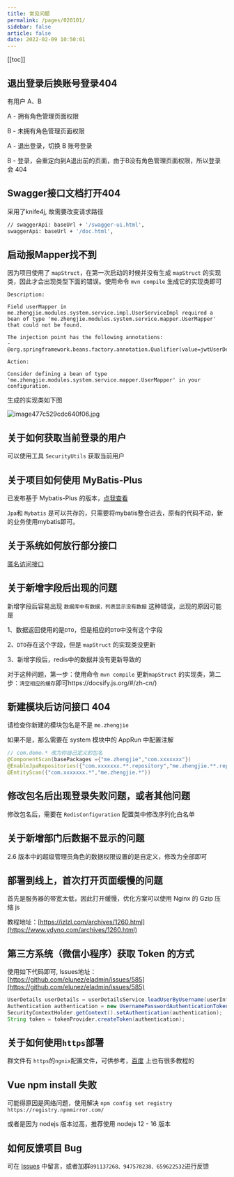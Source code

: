 ```yaml
---
title: 常见问题
permalink: /pages/020101/
sidebar: false
article: false
date: 2022-02-09 10:50:01
---
```

[[toc]]

## 退出登录后换账号登录404

有用户 A、B

A - 拥有角色管理页面权限

B - 未拥有角色管理页面权限

A - 退出登录，切换 B 账号登录

B - 登录，会重定向到A退出前的页面，由于B没有角色管理页面权限，所以登录会 404

## Swagger接口文档打开404

采用了knife4j, 故需要改变请求路径

```bash
// swaggerApi: baseUrl + '/swagger-ui.html',
swaggerApi: baseUrl + '/doc.html',
```

## 启动报Mapper找不到
因为项目使用了 ```mapStruct```，在第一次启动的时候并没有生成 ```mapStruct``` 的实现类，因此才会出现类型下面的错误。使用命令 ```mvn compile``` 生成它的实现类即可
```
Description:

Field userMapper in me.zhengjie.modules.system.service.impl.UserServiceImpl required a bean of type 'me.zhengjie.modules.system.service.mapper.UserMapper' that could not be found.

The injection point has the following annotations:
- @org.springframework.beans.factory.annotation.Qualifier(value=jwtUserDetailsService)

Action:

Consider defining a bean of type 'me.zhengjie.modules.system.service.mapper.UserMapper' in your configuration.
```
生成的实现类如下图

![image477c529cdc640f06.jpg](/images/2020/07/07/image477c529cdc640f06.jpg)

## 关于如何获取当前登录的用户
可以使用工具 ```SecurityUtils``` 获取当前用户

## 关于项目如何使用 MyBatis-Plus

已发布基于 Mybatis-Plus 的版本，[点我查看](/pages/010101/#项目源码)

```Jpa```和 ```Mybatis``` 是可以共存的，只需要将mybatis整合进去，原有的代码不动，新的业务使用mybatis即可。

## 关于系统如何放行部分接口
[匿名访问接口](https://eladmin.vip/guide/hdsc.html#%E6%8E%A5%E5%8F%A3%E6%9D%83%E9%99%90)

## 关于新增字段后出现的问题
新增字段后容易出现 ```数据库中有数据，列表显示没有数据``` 这种错误，出现的原因可能是

1、数据返回使用的是```DTO```，但是相应的```DTO```中没有这个字段

2、```DTO```存在这个字段，但是 ```mapStruct``` 的实现类没更新

3、新增字段后，redis中的数据并没有更新导致的

对于这种问题，第一步：使用命令 ```mvn compile``` 更新```mapStruct``` 的实现类，第二步：```清空相应的缓存```即可https://docsify.js.org/#/zh-cn/)

## 新建模块后访问接口 404

请检查你新建的模块包名是不是 `me.zhengjie`

如果不是，那么需要在 system 模块中的 AppRun 中配置注解

```java
// com.demo.* 改为你自己定义的包名
@ComponentScan(basePackages ={"me.zhengjie","com.xxxxxxx"})
@EnableJpaRepositories({"com.xxxxxxx.**.repository","me.zhengjie.**.repository"})
@EntityScan({"com.xxxxxxx.*","me.zhengjie.*"})
```

## 修改包名后出现登录失败问题，或者其他问题

修改包名后，需要在 `RedisConfiguration` 配置类中修改序列化白名单

## 关于新增部门后数据不显示的问题
2.6 版本中的超级管理员角色的数据权限设置的是自定义，修改为全部即可

## 部署到线上，首次打开页面缓慢的问题
首先是服务器的带宽太低，因此打开缓慢，优化方案可以使用 Nginx 的 Gzip 压缩 js

教程地址：[https://izlzl.com/archives/1260.html](https://www.ydyno.com/archives/1260.html)

## 第三方系统（微信小程序）获取 Token 的方式
使用如下代码即可, Issues地址：[https://github.com/elunez/eladmin/issues/585](https://github.com/elunez/eladmin/issues/585)

```java
UserDetails userDetails = userDetailsService.loadUserByUsername(userInfo.getUsername());
Authentication authentication = new UsernamePasswordAuthenticationToken(userDetails, null, userDetails.getAuthorities());
SecurityContextHolder.getContext().setAuthentication(authentication);
String token = tokenProvider.createToken(authentication);
```

## 关于如何使用```https```部署
群文件有 ```https```的```ngnix```配置文件，可供参考，[百度](https://www.baidu.com/s?tn=02003390_43_hao_pg&isource=infinity&iname=baidu&itype=web&ie=utf-8&wd=nginx%20https) 上也有很多教程的

## Vue npm install 失败
可能得原因是网络问题，使用解决 `npm config set registry https://registry.npmmirror.com/`

或者是因为 nodejs 版本过高，推荐使用 nodejs 12 - 16 版本

## 如何反馈项目 Bug
可在 [Issues](https://github.com/elunez/eladmin-docs/issues) 中留言，或者加群```891137268、947578238、659622532```进行反馈

<Vssue :title="$title" />
